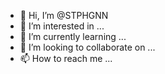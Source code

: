 - 👋 Hi, I’m @STPHGNN
- 👀 I’m interested in ...
- 🌱 I’m currently learning ...
- 💞️ I’m looking to collaborate on ...
- 📫 How to reach me ...

<!---
STPHGNN/STPHGNN is a ✨ special ✨ repository because its `README.md` (this file) appears on your GitHub profile.
You can click the Preview link to take a look at your changes.
--->
